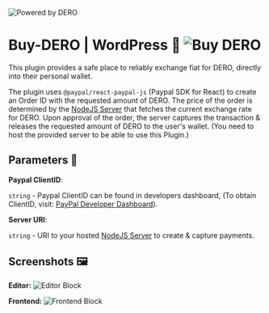 ![Powered by DERO](https://i.imgur.com/ulni3VS.jpg)

# Buy-DERO | WordPress 🔌 ![Buy DERO](https://img.shields.io/badge/0.1.8-brightgreen)
 This plugin provides a safe place to reliably exchange fiat for DERO, directly into their personal wallet. 
 
 The plugin uses `@paypal/react-paypal-js` (Paypal SDK for React) to create an Order ID with the requested amount of DERO. The price of the order is determined by the [NodeJS Server](https://github.com/CaptainUnknown/Buy-DERO-Server) that fetches the current exchange rate for DERO. Upon approval of the order, the server captures the transaction & releases the requested amount of DERO to the user's wallet.
 (You need to host the provided server to be able to use this Plugin.)


 ## Parameters 🔧

 **Paypal ClientID**:
 
 `string` - Paypal ClientID can be found in developers dashboard, (To obtain ClientID, visit: [PayPal Developer Dashboard](https://developer.paypal.com/dashboard/)).
 
 
 **Server URI**:
 
 `string` - URI to your hosted [NodeJS Server](https://github.com/CaptainUnknown/Buy-DERO-Server) to create & capture payments.

 ## Screenshots 🖼️
 **Editor:**
![Editor Block](https://i.imgur.com/Kj9hZFb.png)

**Frontend:**
![Frontend Block](https://i.imgur.com/cSdEDXu.png)
